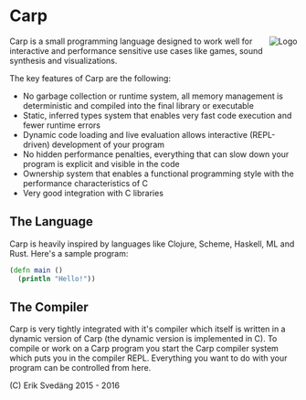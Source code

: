 # Carp

<img src="https://github.com/eriksvedang/Carp/blob/master/img/temp_logo2.jpg" alt="Logo" align="right" />

Carp is a small programming language designed to work well for interactive and performance sensitive use cases like games, sound synthesis and visualizations.

The key features of Carp are the following:

* No garbage collection or runtime system, all memory management is deterministic and compiled into the final library or executable
* Static, inferred types system that enables very fast code execution and fewer runtime errors
* Dynamic code loading and live evaluation allows interactive (REPL-driven) development of your program
* No hidden performance penalties, everything that can slow down your program is explicit and visible in the code
* Ownership system that enables a functional programming style with the performance characteristics of C
* Very good integration with C libraries

## The Language
Carp is heavily inspired by languages like Clojure, Scheme, Haskell, ML and Rust. Here's a sample program:

```clojure
(defn main ()
  (println "Hello!"))
```

## The Compiler
Carp is very tightly integrated with it's compiler which itself is written in a dynamic version of Carp (the dynamic version is implemented in C). To compile or work on a Carp program you start the Carp compiler system which puts you in the compiler REPL. Everything you want to do with your program can be controlled from here.

(C) Erik Svedäng 2015 - 2016
